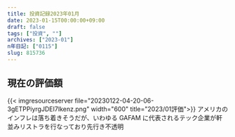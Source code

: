 ```yaml
---
title: 投資記録2023年01月
date: 2023-01-15T00:00:00+09:00
draft: false
tags: ["投資", ""]
archives: ["2023-01"]
n年日記: ["0115"]
slug: 815736
---
```


## 現在の評価額

{{< imgresourceserver file="20230122-04-20-06-3gETPPiyrgJDEI7Ikenz.png" width="600" title="2023/01評価">}}
アメリカのインフレは落ち着きそうだが、いわゆる GAFAM に代表されるテック企業が軒並みリストラを行なっており先行き不透明
